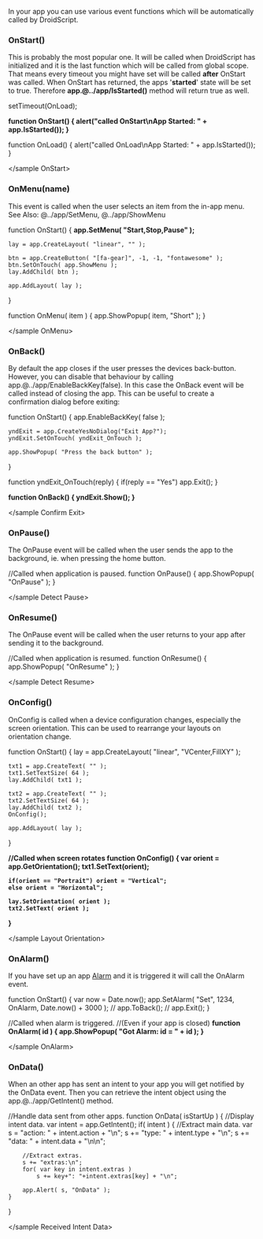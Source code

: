In your app you can use various event functions which will be automatically called by DroidScript.

### OnStart()
This is probably the most popular one. It will be called when DroidScript has initialized and it is the last function which will be called from global scope. That means every timeout you might have set will be called **after** OnStart was called.
When OnStart has returned, the apps '**started**' state will be set to <js nobox>true</js>. Therefore **app.@../app/IsStarted()** method will return <js nobox>true</js> as well.

<sample OnStart>

setTimeout(OnLoad);

<b>function OnStart()
{
	alert("called OnStart\nApp Started: " + app.IsStarted());
}</b>

function OnLoad()
{
	alert("called OnLoad\nApp Started: " + app.IsStarted());
}

</sample OnStart>

### OnMenu(name)
This event is called when the user selects an item from the in-app menu.
See Also: @../app/SetMenu, @../app/ShowMenu

<sample OnMenu>

function OnStart()
{
	<b>app.SetMenu( "Start,Stop,Pause" );</b>

	lay = app.CreateLayout( "linear", "" );

	btn = app.CreateButton( "[fa-gear]", -1, -1, "fontawesome" );
	btn.SetOnTouch( app.ShowMenu );
	lay.AddChild( btn );

	app.AddLayout( lay );
}

function OnMenu( item )
{
	app.ShowPopup( item, "Short" );
}

</sample OnMenu>

### OnBack()
By default the app closes if the user presses the devices back-button. However, you can disable that behaviour by calling <js nobox>app.</js>@../app/EnableBackKey<js nobox>(false)</js>.
In this case the OnBack event will be called instead of closing the app. This can be useful to create a confirmation dialog before exiting:

<sample Confirm Exit>

function OnStart()
{
	app.EnableBackKey( false );

	yndExit = app.CreateYesNoDialog("Exit App?");
	yndExit.SetOnTouch( yndExit_OnTouch );

	app.ShowPopup( "Press the back button" );
}

function yndExit_OnTouch(reply)
{
	if(reply == "Yes") app.Exit();
}

<b>function OnBack()
{
	yndExit.Show();
}</b>

</sample Confirm Exit>

### OnPause()
The OnPause event will be called when the user sends the app to the background, ie. when pressing the home button.

<sample Detect Pause>

//Called when application is paused.
function OnPause()
{
	app.ShowPopup( "OnPause" );
}

</sample Detect Pause>

### OnResume()
The OnPause event will be called when the user returns to your app after sending it to the background.

<sample Detect Resume>

//Called when application is resumed.
function OnResume()
{
	app.ShowPopup( "OnResume" );
}

</sample Detect Resume>

### OnConfig()
OnConfig is called when a device configuration changes, especially the screen orientation. This can be used to rearrange your layouts on orientation change.

<sample Layout Orientation>

function OnStart()
{
	lay = app.CreateLayout( "linear", "VCenter,FillXY" );

	txt1 = app.CreateText( "" );
	txt1.SetTextSize( 64 );
	lay.AddChild( txt1 );

	txt2 = app.CreateText( "" );
	txt2.SetTextSize( 64 );
	lay.AddChild( txt2 );
	OnConfig();

	app.AddLayout( lay );
}

<b>//Called when screen rotates
function OnConfig()
{
	var orient = app.GetOrientation();
	txt1.SetText(orient);

	if(orient == "Portrait") orient = "Vertical";
	else orient = "Horizontal";

	lay.SetOrientation( orient );
	txt2.SetText( orient );
}</b>

</sample Layout Orientation>

### OnAlarm()
If you have set up an app [Alarm](../app/SetAlarm.htm) and it is triggered it will call the OnAlarm event.

<sample OnAlarm>

function OnStart()
{
	var now = Date.now();
	app.SetAlarm( "Set", 1234, OnAlarm, Date.now() + 3000 );
	// app.ToBack();
	// app.Exit();
}

//Called when alarm is triggered.
//(Even if your app is closed)
<b>function OnAlarm( id )
{
	app.ShowPopup( "Got Alarm: id = " + id );
}</b>

</sample OnAlarm>

### OnData()
When an other app has sent an intent to your app you will get notified by the OnData event. Then you can retrieve the intent object using the app.@../app/GetIntent() method.

<sample Received Intent Data>

//Handle data sent from other apps.
function OnData( isStartUp )
{
	//Display intent data.
	var intent = app.GetIntent();
	if( intent )
	{
		//Extract main data.
		var s = "action: " + intent.action + "\n";
		s += "type: " + intent.type + "\n";
		s += "data: " + intent.data + "\n\n";

		//Extract extras.
		s += "extras:\n";
		for( var key in intent.extras )
			s += key+": "+intent.extras[key] + "\n";

		app.Alert( s, "OnData" );
	}
}

</sample Received Intent Data>
